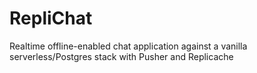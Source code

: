 # RepliChat
Realtime offline-enabled chat application against a vanilla serverless/Postgres stack with Pusher and Replicache
